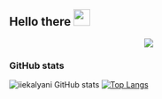 ## Hello there <img src="https://user-images.githubusercontent.com/88626025/135751180-b3d128a5-ba6f-496d-a6d0-1503b568ee88.gif" width="30px">

<p align="center">
<img src="https://user-images.githubusercontent.com/88626025/135750465-e90baab5-15dd-4f95-b886-3adf49a920ed.jpeg" align="center" href="https://iiekalyani.com" target="_blank">


### GitHub stats

![iiekalyani GitHub stats](https://github-readme-stats.vercel.app/api?username=iiekalyani&show_icons=true&theme=radical)     [![Top Langs](https://github-readme-stats.vercel.app/api/top-langs/?username=iiekalyani&langs_count=8)](https://github.com/iiekalyani/github-readme-stats)

</p>
